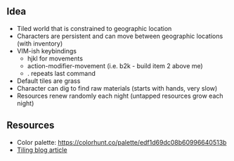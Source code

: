 ## Idea

- Tiled world that is constrained to geographic location
- Characters are persistent and can move between geographic locations (with inventory)
- VIM-ish keybindings
    * hjkl for movements
    * action-modifier-movement (i.e. b2k - build item 2 above me)
    * . repeats last command
- Default tiles are grass
- Character can dig to find raw materials (starts with hands, very slow)
- Resources renew randomly each night (untapped resources grow each night)

## Resources

- Color palette: <https://colorhunt.co/palette/edf1d69dc08b60996640513b>
- [Tiling blog article](https://medium.com/@michaelwesthadley/modular-game-worlds-in-phaser-3-tilemaps-1-958fc7e6bbd6)